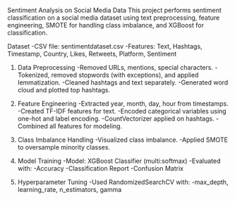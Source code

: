 Sentiment Analysis on Social Media Data
This project performs sentiment classification on a social media dataset using text preprocessing, feature engineering, SMOTE for handling class imbalance, and XGBoost for classification.

Dataset
-CSV file: sentimentdataset.csv
-Features: Text, Hashtags, Timestamp, Country, Likes, Retweets, Platform, Sentiment

1. Data Preprocessing
-Removed URLs, mentions, special characters.
-Tokenized, removed stopwords (with exceptions), and applied lemmatization.
-Cleaned hashtags and text separately.
-Generated word cloud and plotted top hashtags.

2. Feature Engineering
-Extracted year, month, day, hour from timestamps.
-Created TF-IDF features for text.
-Encoded categorical variables using one-hot and label encoding.
-CountVectorizer applied on hashtags.
-Combined all features for modeling.

3. Class Imbalance Handling
-Visualized class imbalance.
-Applied SMOTE to oversample minority classes.

4. Model Training
-Model: XGBoost Classifier (multi:softmax)
-Evaluated with:
   -Accuracy
   -Classification Report
   -Confusion Matrix
   
5. Hyperparameter Tuning
-Used RandomizedSearchCV with:
-max_depth, learning_rate, n_estimators, gamma


